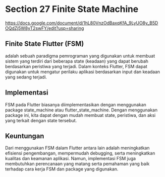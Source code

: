 # Section 27 Finite State Machine

<https://docs.google.com/document/d/1hL80VnzOdBaxqKfA_9LyUO8y_B5DOQdZj5W8yT2swFY/edit?usp=sharing>

## Finite State Flutter (FSM)

adalah sebuah paradigma pemrograman yang digunakan untuk membuat sistem yang terdiri dari beberapa state (keadaan) yang dapat berubah berdasarkan peristiwa yang terjadi. Dalam konteks Flutter, FSM dapat digunakan untuk mengatur perilaku aplikasi berdasarkan input dan keadaan yang sedang terjadi.

## Implementasi

FSM pada Flutter biasanya diimplementasikan dengan menggunakan package state_machine atau flutter_state_machine. Dengan menggunakan package ini, kita dapat dengan mudah membuat state, peristiwa, dan aksi yang terkait dengan state tersebut.

## Keuntungan

Dari menggunakan FSM dalam Flutter antara lain adalah meningkatkan efisiensi pengembangan, mempermudah debugging, serta meningkatkan kualitas dan keamanan aplikasi. Namun, implementasi FSM juga membutuhkan perencanaan yang matang serta pemahaman yang baik terhadap cara kerja FSM dan package yang digunakan.
